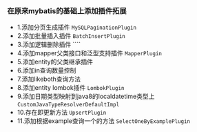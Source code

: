 ### 在原来mybatis的基础上添加插件拓展
- 1.添加分页生成插件 ``MySQLPaginationPlugin``
- 2.添加批量插入插件 ``BatchInsertPlugin``
- 3.添加逻辑删除插件 ````
- 4.添加mapper父类接口和泛型支持插件 ``MapperPlugin``
- 5.添加entity的父类继承插件
- 6.添加in查询数量控制
- 7.添加likeboth查询方法
- 8.添加entity lombok插件 ``LombokPlugin``
- 9.添加日期类型映射到java8的localdatetime类型上 ``CustomJavaTypeResolverDefaultImpl``
- 10.存在即更新方法 ``UpsertPlugin``
- 11.添加根据example查询一个的方法 ``SelectOneByExamplePlugin``